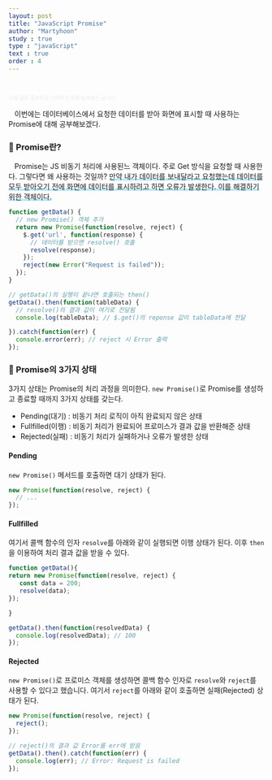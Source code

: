 ```yaml
---
layout: post
title: "JavaScript Promise"
author: "Martyhoon"
study : true
type : "javaScript"
text : true
order : 4
---
```


<br>

<p style="font-size : 10px; color : #e9e9e9" > 아래 글은 공부하고 기억하기 위해 남겨놓는 글이다 </p>


&nbsp;&nbsp; 이번에는 데이터베이스에서 요청한 데이터를 받아 화면에 표시할 때 사용하는 Promise에 대해 공부해보겠다. 

### &#128310; Promise란?

&nbsp;&nbsp; Promise는 JS 비동기 처리에 사용된느 객체이다. 주로 Get 방식을 요청할 때 사용한다. 그렇다면 왜 사용하는 것일까? <span style ="border-bottom : 3px soild #be4e7f8; box-shadow : inset 0 -4px 0 #b4e7f8;"> 만약 내가 데이터를 보내달라고 요청했는데 데이터를 모두 받아오기 전에 화면에 데이터를 표시하려고 하면 오류가 발생한다. 이를 해결하기 위한 객체이다.</span>

```js
function getData() {
  // new Promise() 객체 추가
  return new Promise(function(resolve, reject) {
    $.get('url', function(response) {
      // 데이터를 받으면 resolve() 호출
      resolve(response);
    });
    reject(new Error("Request is failed"));
  });
}

// getData()의 실행이 끝나면 호출되는 then()
getData().then(function(tableData) {
  // resolve()의 결과 값이 여기로 전달됨
  console.log(tableData); // $.get()의 reponse 값이 tableData에 전달 

}).catch(function(err) {
  console.error(err); // reject 시 Error 출력
});
```
### &#128310; Promise의 3가지 상태 

3가지 상태는 Promise의 처리 과정을 의미한다. `new Promise()`로 Promise를 생성하고 종료할 때까지 3가지 상태를 갖는다.

* Pending(대기) : 비동기 처리 로직이 아직 완료되지 않은 상태
* Fullfilled(이행) : 비동기 처리가 완료되어 프로미스가 결과 값을 반환해준 상태
* Rejected(실패) : 비동기 처리가 실패하거나 오류가 발생한 상태 

#### Pending

`new Promise()` 메서드를 호출하면 대기 상태가 된다.

```js
new Promise(function(resolve, reject) {
  // ...
});
```

#### Fullfilled

여기서 콜백 함수의 인자 `resolve`를 아래와 같이 실행되면 이행 상태가 된다. 이후 `then`을 이용하여 처리 결과 값을 받을 수 있다.
```js
function getData(){
return new Promise(function(resolve, reject) {
   const data = 200;
   resolve(data);
});

}

getData().then(function(resolvedData) {
  console.log(resolvedData); // 100
});

```

#### Rejected

`new Promise()`로 프로미스 객체를 생성하면 콜백 함수 인자로 `resolve`와 `reject`를 사용할 수 있다고 했습니다. 여기서 `reject`를 아래와 같이 호출하면 실패(Rejected) 상태가 된다.

```js
new Promise(function(resolve, reject) {
  reject();
});

```

```js
// reject()의 결과 값 Error를 err에 받음
getData().then().catch(function(err) {
  console.log(err); // Error: Request is failed
});

```
